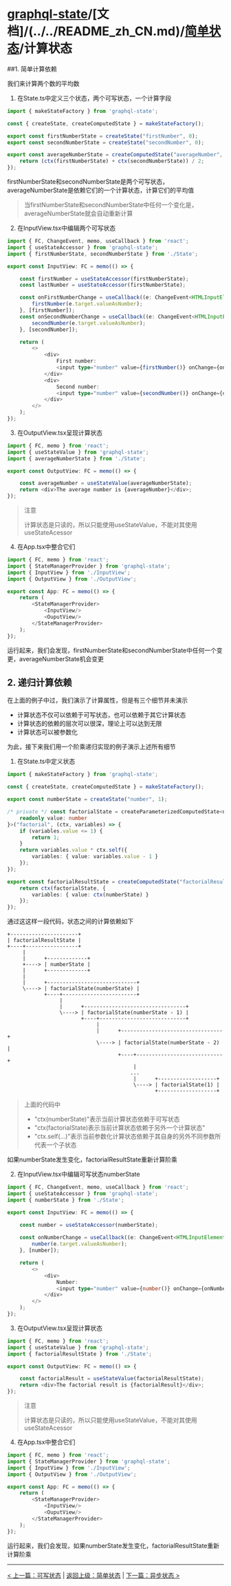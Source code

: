 # [graphql-state](/)/[文档]/(../../README_zh_CN.md)/[简单状态](./README_zh_CN.md)/计算状态

##1. 简单计算依赖

我们来计算两个数的平均数

1. 在State.ts中定义三个状态，两个可写状态，一个计算字段
```ts
import { makeStateFactory } from 'graphql-state';

const { createState, createComputedState } = makeStateFactory();

export const firstNumberState = createState("firstNumber", 0);
export const secondNumberState = createState("secondNumber", 0);

export const averageNumberState = createComputedState("averageNumber", ctx => {
    return (ctx(firstNumberState) + ctx(secondNumberState)) / 2;
});
```
firstNumberState和secondNumberState是两个可写状态，averageNumberState是依赖它们的一个计算状态，计算它们的平均值

> 当firstNumberState和secondNumberState中任何一个变化是，averageNumberState就会自动重新计算

2. 在InputView.tsx中编辑两个可写状态
```ts
import { FC, ChangeEvent, memo, useCallback } from 'react';
import { useStateAccessor } from 'graphql-state';
import { firstNumberState, secondNumberState } from './State';

export const InputView: FC = memo(() => {

    const firstNumber = useStateAccessor(firstNumberState);
    const lastNumber = useStateAccessor(firstNumberState);

    const onFirstNumberChange = useCallback((e: ChangeEvent<HTMLInputElement>) => {
        firstNumber(e.target.valueAsNumber);
    }, [firstNumber]);
    const onSecondNumberChange = useCallback((e: ChangeEvent<HTMLInputElement>) => {
        secondNumber(e.target.valueAsNumber);
    }, [secondNumber]);

    return (
        <>
            <div>
                First number: 
                <input type="number" value={firstNumber()} onChange={onFirstNumberChange}/>
            </div>
            <div>
                Second number: 
                <input type="number" value={secondNumber()} onChange={onSecondNumberChange}/>
            </div>
        </>
    );
});
```

3. 在OutputView.tsx呈现计算状态
```ts
import { FC, memo } from 'react';
import { useStateValue } from 'graphql-state';
import { averageNumberState } from './State';

export const OutputView: FC = memo(() => {

    const averageNumber = useStateValue(averageNumberState);
    return <div>The average number is {averageNumber}</div>;    
});
```
> 注意
> 
> 计算状态是只读的，所以只能使用useStateValue，不能对其使用useStateAcessor

4. 在App.tsx中整合它们
```ts
import { FC, memo } from 'react';
import { StateManagerProvider } from 'graphql-state';
import { InputView } from './InputView';
import { OutputView } from './OutputView';

export const App: FC = memo(() => {
    return (
        <StateManagerProvider>
            <InputView/>
            <OuputView/>
        </StateManagerProvider>
    );
});
```
运行起来，我们会发现，firstNumberState和secondNumberState中任何一个变更，averageNumberState机会变更

## 2. 递归计算依赖

在上面的例子中过，我们演示了计算属性，但是有三个细节并未演示

- 计算状态不仅可以依赖于可写状态，也可以依赖于其它计算状态
- 计算状态的依赖的层次可以很深，理论上可以达到无限
- 计算状态可以被参数化

为此，接下来我们用一个阶乘递归实现的例子演示上述所有细节

1. 在State.ts中定义状态
```ts
import { makeStateFactory } from 'graphql-state';

const { createState, createComputedState } = makeStateFactory();

export const numberState = createState("number", 1);

/* private */ const factorialState = createParameterizedComputedState<number, {
    readonly value: number
}>("factorial", (ctx, variables) => {
    if (variables.value <= 1) {
        return 1;
    }
    return variables.value * ctx.self({
        variables: { value: variables.value - 1 }
    });
});

export const factorialResultState = createComputedState("factorialResult", ctx => {
    return ctx(factorialState, {
        variables: { value: ctx(numberState) }
    });
});
```
通过这这样一段代码，状态之间的计算依赖如下
```
+----------------------+
| factorialResultState |
+----+-----------------+
     |
     |      +-------------+
     +----> | numberState |
     |      +-------------+
     |
     |      +-----------------------------+
     \----> | factorialState(numberState) |
            +----+------------------------+
                 |
                 |      +---------------------------------+
                 \----> | factorialState(numberState - 1) |
                        +----+----------------------------+
                             |
                             |      +---------------------------------+
                             \----> | factorialState(numberState - 2) |
                                    +----+----------------------------+
                                         |
                                        ...
                                         |      +-------------------+
                                         \----> | factorialState(1) |
                                                +-------------------+
```
> 上面的代码中
> - "ctx(numberState)"表示当前计算状态依赖于可写状态
> - "ctx(factorialState)表示当前计算状态依赖于另外一个计算状态"
> - "ctx.self(...)"表示当前参数化计算状态依赖于其自身的另外不同参数所代表一个子状态

如果numberState发生变化，factorialResultState重新计算阶乘

2. 在InputView.tsx中编辑可写状态numberState
```ts
import { FC, ChangeEvent, memo, useCallback } from 'react';
import { useStateAccessor } from 'graphql-state';
import { numberState } from './State';

export const InputView: FC = memo(() => {

    const number = useStateAccessor(numberState);
    
    const onNumberChange = useCallback((e: ChangeEvent<HTMLInputElement>) => {
        number(e.target.valueAsNumber);
    }, [number]);

    return (
        <>
            <div>
                Number: 
                <input type="number" value={number()} onChange={onNumberChange}/>
            </div>
        </>
    );
});
```

3. 在OutputView.tsx呈现计算状态
```ts
import { FC, memo } from 'react';
import { useStateValue } from 'graphql-state';
import { factorialResultState } from './State';

export const OutputView: FC = memo(() => {

    const factorialResult = useStateValue(factorialResultState);
    return <div>The factorial result is {factorialResult}</div>;    
});
```
> 注意
> 
> 计算状态是只读的，所以只能使用useStateValue，不能对其使用useStateAcessor

4. 在App.tsx中整合它们
```ts
import { FC, memo } from 'react';
import { StateManagerProvider } from 'graphql-state';
import { InputView } from './InputView';
import { OutputView } from './OutputView';

export const App: FC = memo(() => {
    return (
        <StateManagerProvider>
            <InputView/>
            <OuputView/>
        </StateManagerProvider>
    );
});
```
运行起来，我们会发现，如果numberState发生变化，factorialResultState重新计算阶乘

-------------------------

[< 上一篇：可写状态](./writable_zh_CN.md) | [返回上级：简单状态](./README_zh_CN.md) | [下一篇：异步状态 >](./async_zh_CN.md)

